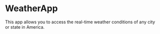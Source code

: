 # WeatherApp
This app allows you to access the real-time weather conditions of any city or state in America.
